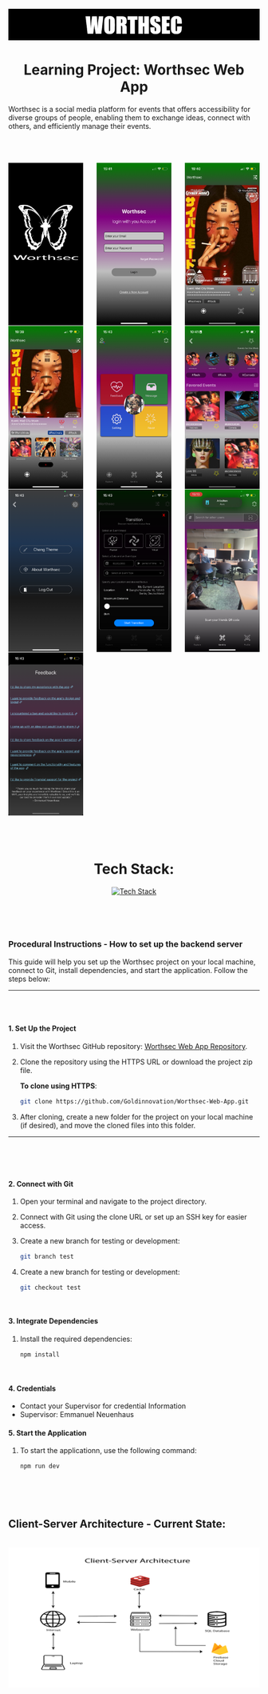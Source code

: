 ![Worthsec Logo](/assets/WORTHSECREADMELOGO.png)

<div align="center">

# Learning Project: Worthsec Web App

</div>


Worthsec is a social media platform for events that offers accessibility for diverse groups of people, enabling them to exchange ideas, connect with others, and efficiently manage their events.

</br>
</br>
</br>


<div style="display: flex; justify-content: space-between; align-items: center; width:100%; flex-wrap: wrap; gap:1px">

 <img src="img1.png" alt="Client-Server Architecture" style="width:150px;  flex-shrink: 0;"/>


 <img src="img2.png" alt="Client-Server Architecture" style="width:150px;  flex-shrink:0;"/>

<img src="img3.png" alt="Client-Server Architecture" style="width:150px;  flex-shrink: 0;" />

<img src="img4.png" alt="Client-Server Architecture" style="width:150px;  flex-shrink: 0;"/>

<img src="img5.png" alt="Client-Server Architecture" style="width:150px;  flex-shrink: 0;"/>

<img src="img6.png" alt="Client-Server Architecture" style="width:150px;  flex-shrink: 0;"/>

<img src="img7.png" alt="Client-Server Architecture" style="width:150px;  flex-shrink: 0;"/>

<img src="img8.png" alt="Client-Server Architecture" style="width:150px;  flex-shrink: 0;"/>

<img src="img9.png" alt="Client-Server Architecture" style="width:150px;  flex-shrink: 0;"/>

<img src="img10.png" alt="Client-Server Architecture" style="width:150px;  flex-shrink: 0;"/>


   

</div>

</br>
</br>
</br>




 <div align="center">

 # Tech Stack:
</div>


<div align="center">

[![Tech Stack](https://skillicons.dev/icons?i=nodejs,nextjs,expressjs,postgres,prisma&theme=dark)](https://skillicons.dev)

</div>


</br>
</br>
</br>

### Procedural Instructions - How to set up the backend server 

This guide will help you set up the Worthsec project on your local machine, connect to Git, install dependencies, and start the application. Follow the steps below:

---
</br>
</br>

#### 1. Set Up the Project

1. Visit the Worthsec GitHub repository: [Worthsec Web App Repository](https://github.com/Goldinnovation/Worthsec-Web-App).
2. Clone the repository using the HTTPS URL or download the project zip file.

   **To clone using HTTPS**:
     ```bash
     git clone https://github.com/Goldinnovation/Worthsec-Web-App.git
     ```
3. After cloning, create a new folder for the project on your local machine (if desired), and move the cloned files into this folder.

---

</br>
</br>
</br>

#### 2. Connect with Git

1. Open your terminal and navigate to the project directory.
2. Connect with Git using the clone URL or set up an SSH key for easier access.
3. Create a new branch for testing or development:

   ```bash
   git branch test
   ```
4. Create a new branch for testing or development:
   ```bash
   git checkout test
   ```


</br>


#### 3. Integrate Dependencies

1. Install the required dependencies:
   ```bash
   npm install
   ```


</br>

#### 4. Credentials 
- Contact your Supervisor for credential Information
- Supervisor: Emmanuel Neuenhaus 



#### 5. Start the Application 

1. To start the applicationn, use the following command:
   ```bash
   npm run dev 
   ```



</br>
</br>
</br>


## Client-Server Architecture - Current State:
</br>
<div style="text-align: center;">

 <img src="CSA1.png" alt="Client-Server Architecture" style="width:650px;"/>

</div>
</br>
</br>
</br>
